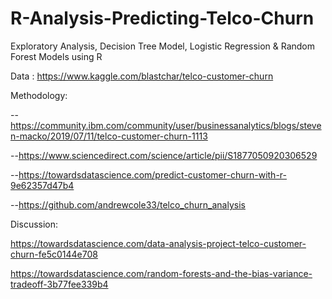 # R-Analysis-Predicting-Telco-Churn
Exploratory Analysis, Decision Tree Model, Logistic Regression &amp; Random Forest Models using R 




Data : https://www.kaggle.com/blastchar/telco-customer-churn

Methodology: 

--https://community.ibm.com/community/user/businessanalytics/blogs/steven-macko/2019/07/11/telco-customer-churn-1113

--https://www.sciencedirect.com/science/article/pii/S1877050920306529

--https://towardsdatascience.com/predict-customer-churn-with-r-9e62357d47b4

--https://github.com/andrewcole33/telco_churn_analysis

Discussion:

https://towardsdatascience.com/data-analysis-project-telco-customer-churn-fe5c0144e708

https://towardsdatascience.com/random-forests-and-the-bias-variance-tradeoff-3b77fee339b4
